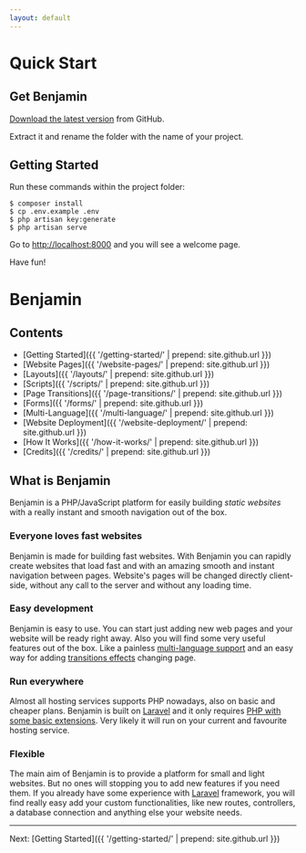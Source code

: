 ```yaml
---
layout: default
---
```


# Quick Start

## Get Benjamin

[Download the latest version](https://github.com/netgloo/benjamin/archive/master.zip) from GitHub.

Extract it and rename the folder with the name of your project.

## Getting Started

Run these commands within the project folder:

```
$ composer install
$ cp .env.example .env
$ php artisan key:generate
$ php artisan serve
```

Go to [http://localhost:8000](http://localhost:8000) and you will see a welcome page.

Have fun!


# Benjamin

## Contents

* [Getting Started]({{ '/getting-started/' | prepend: site.github.url }})
* [Website Pages]({{ '/website-pages/' | prepend: site.github.url }})
* [Layouts]({{ '/layouts/' | prepend: site.github.url }})
* [Scripts]({{ '/scripts/' | prepend: site.github.url }})
* [Page Transitions]({{ '/page-transitions/' | prepend: site.github.url }})
* [Forms]({{ '/forms/' | prepend: site.github.url }})
* [Multi-Language]({{ '/multi-language/' | prepend: site.github.url }})
* [Website Deployment]({{ '/website-deployment/' | prepend: site.github.url }})
* [How It Works]({{ '/how-it-works/' | prepend: site.github.url }})
* [Credits]({{ '/credits/' | prepend: site.github.url }})

<!-- 
* [Getting Started](#getting-started) 
* [Setup]
  * [Installation]
  * ...
* [Basics](#basics) 
   * [Website Pages](#website-pages)
   * ...
   * [Development Workflow](#development-workflow) 
   * ...
* [Advanced](#advanced) 
   * [How It Works](#how-it-works)
   * [Optimizations](#optimizations) 
   * [Customizations](#customizations) 
   * ...
-->

## What is Benjamin

Benjamin is a PHP/JavaScript platform for easily building *static websites* with a really instant and smooth navigation out of the box.

<!--
You can try a Benjamin powered website here: [http://benjamin.netgloo.com](http://benjamin.netgloo.com)
-->

### Everyone loves fast websites

Benjamin is made for building fast websites. With Benjamin you can rapidly create websites that load fast and with an amazing smooth and instant navigation between pages. Website's pages will be changed directly client-side, without any call to the server and without any loading time.

### Easy development

Benjamin is easy to use. You can start just adding new web pages and your website will be ready right away. Also you will find some very useful features out of the box. Like a painless [multi-language support](#multi-language) and an easy way for adding [transitions effects](#page-transitions) changing page. 

### Run everywhere

Almost all hosting services supports PHP nowadays, also on basic and cheaper plans. Benjamin is built on [Laravel](http://laravel.com/) and it only requires [PHP with some basic extensions](https://laravel.com/docs/5.2#installation). Very likely it will run on your current and favourite hosting service.

### Flexible

The main aim of Benjamin is to provide a platform for small and light websites. But no ones will stopping you to add new features if you need them. If you already have some experience with [Laravel](http://laravel.com/) framework, you will find really easy add your custom functionalities, like new routes, controllers, a database connection and anything else your website needs.

<!--
## Who is using Benjamin?

Netgloo's website is built using Benjamin. Take a look: [http://netgloo.com/en](http://netgloo.com/en).
-->


----

Next: [Getting Started]({{ '/getting-started/' | prepend: site.github.url }})
